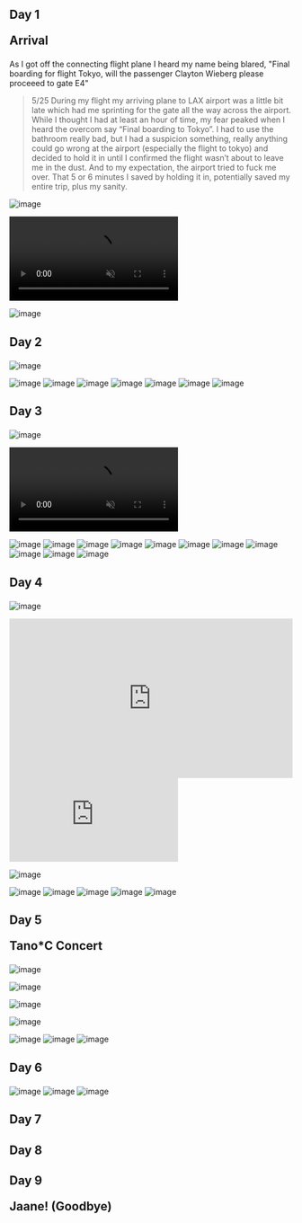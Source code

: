 ## Day 1 <p class="inline text-gray-700 ">Arrival</p>

As I got off the connecting flight plane I heard my name being blared, "Final boarding for flight Tokyo, will the passenger Clayton Wieberg please proceeed to gate E4" 

> 5/25
> During my flight my arriving plane to LAX airport was a little bit late which had me sprinting for the gate all the way across the airport. While I thought I had at least an hour of time, my fear peaked when I heard the overcom say “Final boarding to Tokyo”. I had to use the bathroom really bad, but I had a suspicion something, really anything could go wrong at the airport (especially the flight to tokyo) and decided to hold it in until I confirmed the flight wasn’t about to leave me in the dust. And to my expectation, the airport tried to fuck me over. That 5 or 6 minutes I saved by holding it in, potentially saved my entire trip, plus my sanity.

![image](/img/trips/japan-2023/0524-1.jpg)
<!-- <video src="/img/trips/japan-2023/0524v-1.mp4" type="video/mp4" autoplay loop muted playsinline ></video> -->
<video src="/img/trips/japan-2023/0524v-2.mp4" type="video/mp4" autoplay loop playsinline muted controls="controls"></video>

![image](/img/trips/japan-2023/0524-notes.png)

## Day 2 <p class="inline text-gray-700 "></p>

<!-- <video src="/img/trips/japan-2023/0525-1.mp4" type="video/mp4" autoplay loop muted playsinline></video> -->

![image](/img/trips/japan-2023/0525-2.jpg)

<!-- <video src="/img/trips/japan-2023/0525-2.mp4" type="video/mp4" autoplay loop playsinline muted controls="controls"></video> -->

![image](/img/trips/japan-2023/0525-3.jpg)
![image](/img/trips/japan-2023/0525-4.jpg)
![image](/img/trips/japan-2023/0525-5.jpg)
![image](/img/trips/japan-2023/0525-6.jpg)
![image](/img/trips/japan-2023/0525-7.jpg)
![image](/img/trips/japan-2023/0525-8.jpg)
![image](/img/trips/japan-2023/0525-9.jpg)


## Day 3 <p class="inline text-gray-700 "></p>

![image](/img/trips/japan-2023/0526-1.jpg)

<video src="/img/trips/japan-2023/0526-1.mp4" type="video/mp4" autoplay loop playsinline muted controls="controls"></video>

![image](/img/trips/japan-2023/0526-2.jpg)
![image](/img/trips/japan-2023/0526-3.jpg)
![image](/img/trips/japan-2023/0526-4.jpg)
![image](/img/trips/japan-2023/0526-5.jpg)
![image](/img/trips/japan-2023/0526-6.jpg)
![image](/img/trips/japan-2023/0526-7.jpg)
![image](/img/trips/japan-2023/0526-8.jpg)
![image](/img/trips/japan-2023/0526-9.jpg)
![image](/img/trips/japan-2023/0526-10.jpg)
![image](/img/trips/japan-2023/0526-11.jpg)
![image](/img/trips/japan-2023/0526-12.jpg)


## Day 4 <p class="inline text-gray-700 "></p>

![image](/img/trips/japan-2023/0527-1.jpg)

<div style="padding:56.25% 0 0 0;position:relative;"><iframe src="https://player.vimeo.com/video/1010456213?title=0&amp;byline=0&amp;portrait=0&amp;badge=0&amp;autopause=0&amp;player_id=0&amp;app_id=58479" frameborder="0" allow="autoplay; fullscreen; picture-in-picture; clipboard-write" style="position:absolute;top:0;left:0;width:100%;height:100%;" title="0527-1"></iframe></div><script src="https://player.vimeo.com/api/player.js"></script>

<!-- <iframe src="https://www.youtube.com/embed/CUNdSPLkng0" title="0527 2" frameborder="0" allow="accelerometer; autoplay; clipboard-write; encrypted-media; gyroscope; picture-in-picture; web-share" referrerpolicy="strict-origin-when-cross-origin" allowfullscreen></iframe> -->

<iframe id="youtube-video" 
  src="https://www.youtube.com/embed/CUNdSPLkng0?autoplay=1&mute=1&loop=1&rel=0" 
  title="0527 2" frameborder="0" allow="accelerometer; autoplay; clipboard-write; encrypted-media; gyroscope; picture-in-picture; web-share" 
  referrerpolicy="strict-origin-when-cross-origin" allowfullscreen></iframe>


<!-- <video src="/img/trips/japan-2023/0527-1.mp4" type="video/mp4" autoplay loop playsinline muted controls="controls"></video> -->

![image](/img/trips/japan-2023/0527-2.jpg)

<!-- <video src="/img/trips/japan-2023/0527-2.mp4" type="video/mp4" autoplay loop playsinline muted controls="controls"></video> -->

![image](/img/trips/japan-2023/0527-3.jpg)
![image](/img/trips/japan-2023/0527-4.jpg)
![image](/img/trips/japan-2023/0527-5.jpg)
![image](/img/trips/japan-2023/0527-6.jpg)
![image](/img/trips/japan-2023/0527-7.jpg)


## Day 5 <p class="inline text-gray-700 ">Tano*C Concert</p>

![image](/img/trips/japan-2023/0528-1.jpg)

<!-- <video src="/img/trips/japan-2023/0528-1.mp4" type="video/mp4" autoplay loop playsinline muted controls="controls"></video> -->

![image](/img/trips/japan-2023/0528-2.jpg)

<!-- <video src="/img/trips/japan-2023/0528-2.mp4" type="video/mp4" autoplay loop playsinline muted controls="controls"></video> -->

![image](/img/trips/japan-2023/0528-3.jpg)

<!-- <video src="/img/trips/japan-2023/0528-3.mp4" type="video/mp4" autoplay loop playsinline muted controls="controls"></video> -->

![image](/img/trips/japan-2023/0528-4.jpg)

<!-- <video src="/img/trips/japan-2023/0528-4.mp4" type="video/mp4" autoplay loop playsinline muted controls="controls"></video> -->

![image](/img/trips/japan-2023/0528-5.jpg)
![image](/img/trips/japan-2023/0528-6.jpg)
![image](/img/trips/japan-2023/0528-7.jpg)


## Day 6 <p class="inline text-gray-700 "></p>

![image](/img/trips/japan-2023/0529-1.jpg)
![image](/img/trips/japan-2023/0529-2.jpg)
![image](/img/trips/japan-2023/0529-3.jpg)

## Day 7 <p class="inline text-gray-700 "></p>
## Day 8 <p class="inline text-gray-700 "></p>
## Day 9 <p class="inline text-gray-700 ">Jaane! (Goodbye)</p>

